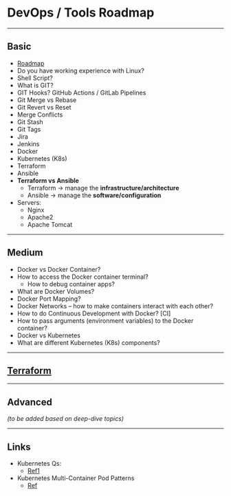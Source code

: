 # DevOps / Tools Roadmap

---

## Basic

- [Roadmap](https://github.com/Vrashabh-Sontakke/Complete_DevOps_Roadmap_2022) 
- Do you have working experience with Linux?  
- Shell Script?  
- What is GIT?  
- GIT Hooks? GitHub Actions / GitLab Pipelines  
- Git Merge vs Rebase  
- Git Revert vs Reset  
- Merge Conflicts  
- Git Stash  
- Git Tags  
- Jira  
- Jenkins  
- Docker  
- Kubernetes (K8s)  
- Terraform  
- Ansible  
- **Terraform vs Ansible**  
  - Terraform → manage the **infrastructure/architecture**  
  - Ansible → manage the **software/configuration**  
- Servers:  
  - Nginx  
  - Apache2  
  - Apache Tomcat  

---

## Medium

- Docker vs Docker Container?  
- How to access the Docker container terminal?  
  - How to debug container apps?  
- What are Docker Volumes?  
- Docker Port Mapping?  
- Docker Networks – how to make containers interact with each other?  
- How to do Continuous Development with Docker? [CI]  
- How to pass arguments (environment variables) to the Docker container?  
- Docker vs Kubernetes  
- What are different Kubernetes (K8s) components?  

---

## [Terraform](https://medium.com/schibsted-engineering/ultimate-terraform-project-structure-9fc7e79f6bc6)

---

## Advanced

*(to be added based on deep-dive topics)*  

---

## Links

- Kubernetes Qs: 
  - [Ref1](https://www.java67.com/2022/07/kubernetes-interview-questions-answers.html)
- Kubernetes Multi-Container Pod Patterns
  - [Ref](https://betterprogramming.pub/understanding-kubernetes-multi-container-pod-patterns-577f74690aee)
